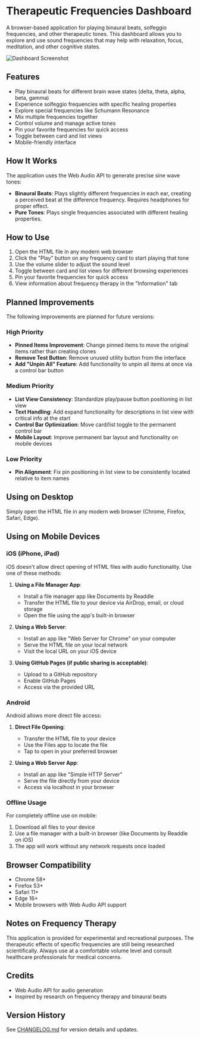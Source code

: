# Therapeutic Frequencies Dashboard

A browser-based application for playing binaural beats, solfeggio frequencies, and other therapeutic tones. This dashboard allows you to explore and use sound frequencies that may help with relaxation, focus, meditation, and other cognitive states.

![Dashboard Screenshot](screenshot-placeholder.jpg)

## Features

- Play binaural beats for different brain wave states (delta, theta, alpha, beta, gamma)
- Experience solfeggio frequencies with specific healing properties
- Explore special frequencies like Schumann Resonance
- Mix multiple frequencies together
- Control volume and manage active tones
- Pin your favorite frequencies for quick access
- Toggle between card and list views
- Mobile-friendly interface

## How It Works

The application uses the Web Audio API to generate precise sine wave tones:

- **Binaural Beats**: Plays slightly different frequencies in each ear, creating a perceived beat at the difference frequency. Requires headphones for proper effect.
- **Pure Tones**: Plays single frequencies associated with different healing properties.

## How to Use

1. Open the HTML file in any modern web browser
2. Click the "Play" button on any frequency card to start playing that tone
3. Use the volume slider to adjust the sound level
4. Toggle between card and list views for different browsing experiences
5. Pin your favorite frequencies for quick access
6. View information about frequency therapy in the "Information" tab

## Planned Improvements

The following improvements are planned for future versions:

### High Priority
- **Pinned Items Improvement**: Change pinned items to move the original items rather than creating clones
- **Remove Test Button**: Remove unused utility button from the interface
- **Add "Unpin All" Feature**: Add functionality to unpin all items at once via a control bar button

### Medium Priority
- **List View Consistency**: Standardize play/pause button positioning in list view
- **Text Handling**: Add expand functionality for descriptions in list view with critical info at the start
- **Control Bar Optimization**: Move card/list toggle to the permanent control bar
- **Mobile Layout**: Improve permanent bar layout and functionality on mobile devices

### Low Priority
- **Pin Alignment**: Fix pin positioning in list view to be consistently located relative to item names

## Using on Desktop

Simply open the HTML file in any modern web browser (Chrome, Firefox, Safari, Edge).

## Using on Mobile Devices

### iOS (iPhone, iPad)
iOS doesn't allow direct opening of HTML files with audio functionality. Use one of these methods:

1. **Using a File Manager App**:
   - Install a file manager app like Documents by Readdle
   - Transfer the HTML file to your device via AirDrop, email, or cloud storage
   - Open the file using the app's built-in browser

2. **Using a Web Server**:
   - Install an app like "Web Server for Chrome" on your computer
   - Serve the HTML file on your local network
   - Visit the local URL on your iOS device

3. **Using GitHub Pages (if public sharing is acceptable)**:
   - Upload to a GitHub repository
   - Enable GitHub Pages
   - Access via the provided URL

### Android
Android allows more direct file access:

1. **Direct File Opening**:
   - Transfer the HTML file to your device
   - Use the Files app to locate the file
   - Tap to open in your preferred browser

2. **Using a Web Server App**:
   - Install an app like "Simple HTTP Server"
   - Serve the file directly from your device
   - Access via localhost in your browser

### Offline Usage
For completely offline use on mobile:

1. Download all files to your device
2. Use a file manager with a built-in browser (like Documents by Readdle on iOS)
3. The app will work without any network requests once loaded

## Browser Compatibility

- Chrome 58+
- Firefox 53+
- Safari 11+
- Edge 16+
- Mobile browsers with Web Audio API support

## Notes on Frequency Therapy

This application is provided for experimental and recreational purposes. The therapeutic effects of specific frequencies are still being researched scientifically. Always use at a comfortable volume level and consult healthcare professionals for medical concerns.

## Credits

- Web Audio API for audio generation
- Inspired by research on frequency therapy and binaural beats

## Version History

See [CHANGELOG.md](CHANGELOG.md) for version details and updates. 